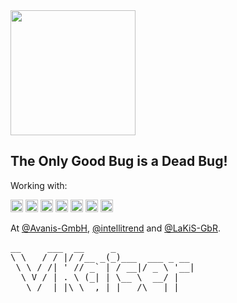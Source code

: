 <img width="200" height="200" src="https://user-images.githubusercontent.com/60584607/196804313-9608ebee-51d9-4c06-9605-dbd5ba5f206c.png" />


The Only Good Bug is a Dead Bug!
---

Working with:

<span>
	<img height="20" src="https://img.shields.io/badge/Go-00ADD8?style=for-the-badge&logo=go&logoColor=white">
	<img height="20" src="https://img.shields.io/badge/Ionic-3880FF?style=for-the-badge&logo=ionic&logoColor=white">
	<img height="20" src="https://img.shields.io/badge/Hugo-FF4088?style=for-the-badge&logo=hugo&logoColor=white">
	<img height="20" src="https://img.shields.io/badge/fortinet-%23EE3124.svg?&style=for-the-badge&logo=fortinet&logoColor=white">
	<img height="20" src="https://img.shields.io/badge/Zabbix-000000?style=for-the-badge&logo=zabix&color=darkred&logoColor=white">
	<img height="20" src="https://img.shields.io/badge/GitHub-100000?style=for-the-badge&logo=github&logoColor=white">
	<img height="20" src="https://img.shields.io/badge/Arch_Linux-1793D1?style=for-the-badge&logo=arch-linux&color=black&logoColor=white">
</span>

At [@Avanis-GmbH](https://github.com/Avanis-GmbH), [@intellitrend](https://github.com/Intellitrend) and [@LaKiS-GbR](https://github.com/lakis-gbr).


<pre>
__     ___  __     _               
\ \   / / |/ /__ _(_)___  ___ _ __ 
 \ \ / /| ' // _` | / __|/ _ \ '__|
  \ V / | . \ (_| | \__ \  __/ |   
   \_/  |_|\_\__,_|_|___/\___|_|   							   
</pre>
